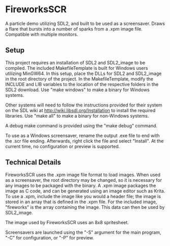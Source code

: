 # FireworksSCR
A particle demo utilizing SDL2, and built to be used as a screensaver. Draws a flare that bursts into a number of sparks from a .xpm image file. Compatible with multiple monitors.

## Setup
This project requires an installation of SDL2 and SDL2_image to be compiled.
The included MakefileTemplate is built for Windows users utilizing MinGW64. In this setup, place the DLLs for SDL2 and SDL2_image in the root directory of the project. In the MakefileTemplate, modify the INCLUDE and LIB variables to the location of the respective folders in the SDL2 download. Use "make windows" to make a binary for Windows systems.

Other systems will need to follow the instructions provided for their system on the SDL wiki at http://wiki.libsdl.org/Installation to install the required libraries. Use "make all" to make a binary for non-Windows systems.

A debug make command is provided using the "make debug" command.

To use as a Windows screensaver, rename the output .exe file to end with the .scr file ending. Afterwards, right click the file and select "Install". At the current time, no configuration or preview is supported.

## Technical Details
FireworksSCR uses the .xpm image file format to load images. When used as a screensaver, the root directory may be changed, so it is necessary for any images to be packaged with the binary. A .xpm image packages the image as C code, and can be generated using an image editor such as Krita. To use a .xpm, include the image like you would a header file; the image is stored in an array that is defined in the .xpm file. For the included image, "fireworks" is the array containing the image. This data can then be used by SDL2_image.

The image used by FireworksSCR uses an 8x8 spritesheet.

Screensavers are launched using the "-S" argument for the main program, "-C" for configuration, or "-P" for preview.

